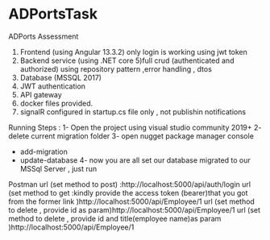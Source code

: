 # ADPortsTask
ADPorts Assessment

1.	Frontend (using Angular 13.3.2) only login is working using jwt token 
2.	Backend service (using .NET core 5)full crud (authenticated and authorized)  using repository pattern ,error handling , dtos
3.	Database (MSSQL 2017)
4.	JWT authentication
5.	API gateway
6. docker files provided.
7. signalR configured in startup.cs file only , not publishin notifications





Running Steps :
1- Open the project using visual studio community 2019+
2- delete current migration folder 
3- open nugget package manager console 
  - add-migration
  - update-database 
4- now you are all set our database migrated to our MSSql Server , just run 


Postman 
url (set method to post)                                                                               :http://localhost:5000/api/auth/login 
url (set method to get :kindly provide the access token (bearer)that you got from the former link )http://localhost:5000/api/Employee/1
url (set method to delete , provide id as param)http://localhost:5000/api/Employee/1
url (set method to delete , provide id and title(employee name)as param )http://localhost:5000/api/Employee/1





